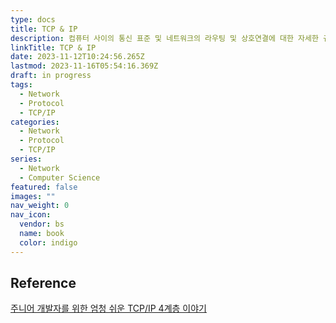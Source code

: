 ```yaml
---
type: docs
title: TCP & IP
description: 컴퓨터 사이의 통신 표준 및 네트워크의 라우팅 및 상호연결에 대한 자세한 규칙을 지정하는 프로토콜 스위트
linkTitle: TCP & IP
date: 2023-11-12T10:24:56.265Z
lastmod: 2023-11-16T05:54:16.369Z
draft: in progress
tags:
  - Network
  - Protocol
  - TCP/IP
categories:
  - Network
  - Protocol
  - TCP/IP
series:
  - Network
  - Computer Science
featured: false
images: ""
nav_weight: 0
nav_icon:
  vendor: bs
  name: book
  color: indigo
---
```


## Reference

[주니어 개발자를 위한 엄청 쉬운 TCP/IP 4계층 이야기](https://yozm.wishket.com/magazine/detail/1956/)
